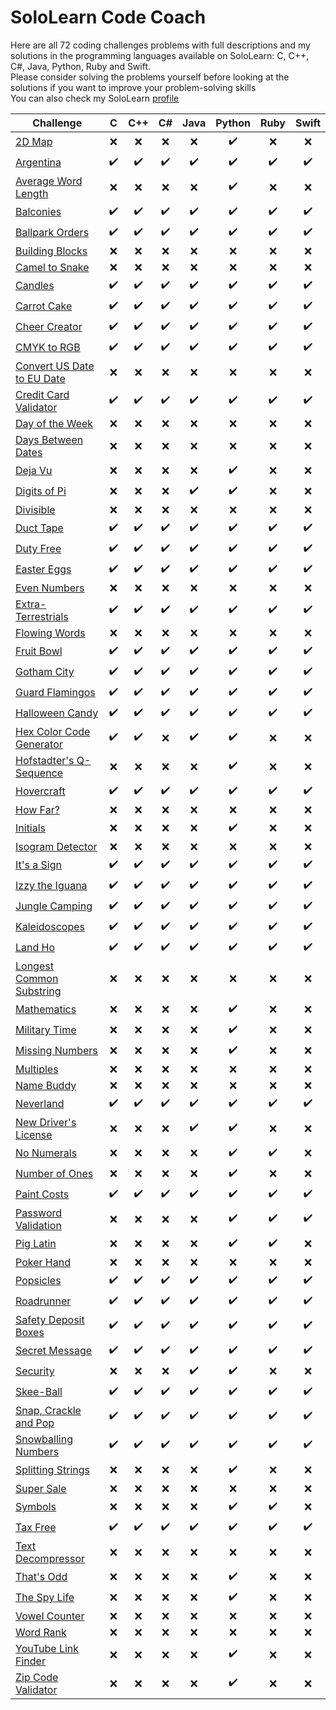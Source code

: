 # SoloLearn Code Coach

Here are all 72 coding challenges problems with full descriptions and my solutions in the programming languages available on SoloLearn: C, C++, C#, Java, Python, Ruby and Swift.  
Please consider solving the problems yourself before looking at the solutions if you want to improve your problem-solving skills  
You can also check my SoloLearn [profile](https://www.sololearn.com/profile/17500820)

Challenge | C   | C++ | C#  | Java | Python | Ruby | Swift |
---|:---:|:---:|:---:|:---:|:---:|:---:|:---:
[2D Map](<Code Coach/2D Map>)|❌|❌|❌|❌|✔️|❌|❌
[Argentina](<Code Coach/Argentina>)|✔️|✔️|✔️|✔️|✔️|✔️|✔️
[Average Word Length](<Code Coach/Average Word Length>)|❌|❌|❌|❌|✔️|❌|❌
[Balconies](<Code Coach/Balconies>)|✔️|✔️|✔️|✔️|✔️|✔️|✔️
[Ballpark Orders](<Code Coach/Ballpark Orders>)|✔️|✔️|✔️|✔️|✔️|✔️|✔️
[Building Blocks](<Code Coach/Building Blocks>)|❌|❌|❌|❌|❌|❌|❌
[Camel to Snake](<Code Coach/Camel to Snake>)|❌|❌|❌|❌|❌|❌|❌
[Candles](<Code Coach/Candles>)|✔️|✔️|✔️|✔️|✔️|✔️|✔️
[Carrot Cake](<Code Coach/Carrot Cake>)|✔️|✔️|✔️|✔️|✔️|✔️|✔️
[Cheer Creator](<Code Coach/Cheer Creator>)|✔️|✔️|✔️|✔️|✔️|✔️|✔️
[CMYK to RGB](<Code Coach/CMYK to RGB>)|✔️|✔️|✔️|✔️|✔️|✔️|✔️
[Convert US Date to EU Date](<Code Coach/Convert US Date to EU Date>)|❌|❌|❌|❌|❌|❌|❌
[Credit Card Validator](<Code Coach/Credit Card Validator>)|✔️|✔️|✔️|✔️|✔️|✔️|✔️
[Day of the Week](<Code Coach/Day of the Week>)|❌|❌|❌|❌|❌|❌|❌
[Days Between Dates](<Code Coach/Days Between Dates>)|❌|❌|❌|❌|❌|❌|❌
[Deja Vu](<Code Coach/Deja Vu>)|❌|❌|❌|❌|✔️|❌|❌
[Digits of Pi](<Code Coach/Digits of Pi>)|❌|❌|❌|✔️|✔️|❌|❌
[Divisible](<Code Coach/Divisible>)|❌|❌|❌|❌|❌|❌|❌
[Duct Tape](<Code Coach/Duct Tape>)|✔️|✔️|✔️|✔️|✔️|✔️|✔️
[Duty Free](<Code Coach/Duty Free>)|✔️|✔️|✔️|✔️|✔️|✔️|✔️
[Easter Eggs](<Code Coach/Easter Eggs>)|✔️|✔️|✔️|✔️|✔️|✔️|✔️
[Even Numbers](<Code Coach/Even Numbers>)|❌|❌|❌|❌|❌|❌|❌
[Extra-Terrestrials](<Code Coach/Extra-Terrestrials>)|✔️|✔️|✔️|✔️|✔️|✔️|✔️
[Flowing Words](<Code Coach/Flowing Words>)|❌|❌|❌|❌|❌|❌|❌
[Fruit Bowl](<Code Coach/Fruit Bowl>)|✔️|✔️|✔️|✔️|✔️|✔️|✔️
[Gotham City](<Code Coach/Gotham City>)|✔️|✔️|✔️|✔️|✔️|✔️|✔️
[Guard Flamingos](<Code Coach/Guard Flamingos>)|✔️|✔️|✔️|✔️|✔️|✔️|✔️
[Halloween Candy](<Code Coach/Halloween Candy>)|✔️|✔️|✔️|✔️|✔️|✔️|✔️
[Hex Color Code Generator](<Code Coach/Hex Color Code Generator>)|✔️|✔️|❌|✔️|✔️|❌|❌
[Hofstadter's Q-Sequence](<Code Coach/Hofstadter's Q-Sequence>)|❌|❌|❌|❌|✔️|❌|❌
[Hovercraft](<Code Coach/Hovercraft>)|✔️|✔️|✔️|✔️|✔️|✔️|✔️
[How Far?](<Code Coach/How Far>)|❌|❌|❌|❌|❌|❌|❌
[Initials](<Code Coach/Initials>)|❌|❌|❌|❌|✔️|❌|❌
[Isogram Detector](<Code Coach/Isogram Detector>)|❌|❌|❌|❌|❌|❌|❌
[It's a Sign](<Code Coach/It's a Sign>)|✔️|✔️|✔️|✔️|✔️|✔️|✔️
[Izzy the Iguana](<Code Coach/Izzy the Iguana>)|✔️|✔️|✔️|✔️|✔️|✔️|✔️
[Jungle Camping](<Code Coach/Jungle Camping>)|✔️|✔️|✔️|✔️|✔️|✔️|✔️
[Kaleidoscopes](<Code Coach/Kaleidoscopes>)|✔️|✔️|✔️|✔️|✔️|✔️|✔️
[Land Ho](<Code Coach/Land Ho>)|✔️|✔️|✔️|✔️|✔️|✔️|✔️
[Longest Common Substring](<Code Coach/Longest Common Substring>)|❌|❌|❌|❌|❌|❌|❌
[Mathematics](<Code Coach/Mathematics>)|❌|❌|❌|❌|✔️|❌|❌
[Military Time](<Code Coach/Military Time>)|❌|❌|❌|❌|✔️|❌|❌
[Missing Numbers](<Code Coach/Missing Numbers>)|❌|❌|❌|❌|✔️|❌|❌
[Multiples](<Code Coach/Multiples>)|❌|❌|❌|❌|❌|❌|❌
[Name Buddy](<Code Coach/Name Buddy>)|❌|❌|❌|❌|❌|❌|❌
[Neverland](<Code Coach/Neverland>)|✔️|✔️|✔️|✔️|✔️|✔️|✔️
[New Driver's License](<Code Coach/New Driver's License>)|❌|❌|❌|✔️|✔️|❌|❌
[No Numerals](<Code Coach/No Numerals>)|❌|❌|❌|❌|✔️|✔️|❌
[Number of Ones](<Code Coach/Number of Ones>)|❌|❌|❌|❌|✔️|❌|❌
[Paint Costs](<Code Coach/Paint Costs>)|✔️|✔️|✔️|✔️|✔️|✔️|✔️
[Password Validation](<Code Coach/Password Validation>)|❌|❌|❌|❌|✔️|✔️|✔️
[Pig Latin](<Code Coach/Pig Latin>)|❌|❌|❌|❌|✔️|✔️|❌
[Poker Hand](<Code Coach/Poker Hand>)|❌|❌|❌|❌|❌|❌|❌
[Popsicles](<Code Coach/Popsicles>)|✔️|✔️|✔️|✔️|✔️|✔️|✔️
[Roadrunner](<Code Coach/Roadrunner>)|✔️|✔️|✔️|✔️|✔️|✔️|✔️
[Safety Deposit Boxes](<Code Coach/Safety Deposit Boxes>)|✔️|✔️|✔️|✔️|✔️|✔️|✔️
[Secret Message](<Code Coach/Secret Messag>)|✔️|✔️|✔️|✔️|✔️|✔️|✔️
[Security](<Code Coach/Security>)|❌|❌|❌|✔️|✔️|❌|❌
[Skee-Ball](<Code Coach/Skee-Ball>)|✔️|✔️|✔️|✔️|✔️|✔️|✔️
[Snap, Crackle and Pop](<Code Coach/Snap, Crackle and Pop>)|✔️|✔️|✔️|✔️|✔️|✔️|✔️
[Snowballing Numbers](<Code Coach/Snowballing Numbers>)|✔️|✔️|✔️|✔️|✔️|✔️|✔️
[Splitting Strings](<Code Coach/Splitting Strings>)|❌|❌|❌|❌|✔️|❌|❌
[Super Sale](<Code Coach/Super Sale>)|❌|❌|❌|❌|❌|❌|❌
[Symbols](<Code Coach/Symbols>)|❌|❌|❌|❌|✔️|✔️|❌
[Tax Free](<Code Coach/Tax Free>)|✔️|✔️|✔️|✔️|✔️|✔️|✔️
[Text Decompressor](<Code Coach/Text Decompressor>)|❌|❌|❌|❌|❌|❌|❌
[That's Odd](<Code Coach/That's Odd>)|❌|❌|❌|❌|✔️|❌|❌
[The Spy Life](<Code Coach/The Spy Life>)|❌|❌|❌|❌|✔️|❌|❌
[Vowel Counter](<Code Coach/Vowel Counter>)|❌|❌|❌|❌|❌|❌|❌
[Word Rank](<Code Coach/Word Rank>)|❌|❌|❌|❌|❌|❌|❌
[YouTube Link Finder](<Code Coach/YouTube Link Finder>)|❌|❌|❌|❌|✔️|❌|❌
[Zip Code Validator](<Code Coach/Zip Code Validator>)|❌|❌|❌|❌|✔️|❌|❌
